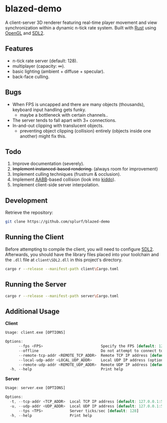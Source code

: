 # blazed-demo

A client-server 3D renderer featuring real-time player movement and view synchronization within a dynamic n-tick rate system. Built with [Rust](https://www.rust-lang.org/) using [OpenGL](https://crates.io/crates/glow) and [SDL2](https://crates.io/crates/sdl2).

## Features
- n-tick rate server (default: 128).
- multiplayer (capacity: $\infty$).
- basic lighting (ambient + diffuse + specular).
- back-face culling.

## Bugs
- When FPS is uncapped and there are many objects (thousands), keyboard input handling gets funky.
  - maybe a bottleneck with certain channels..
- The server tends to fall apart with 3+ connections.
- In-and-out clipping with translucent objects.
  - preventing object clipping (collision) entirely (objects inside one another) might fix this.

## Todo
1. Improve documentation (severely).
2. ~~Implement instanced-based rendering.~~ (always room for improvement)
3. Implement culling techniques (frustrum & occlusion).
4. Implement [AABB](https://developer.mozilla.org/en-US/docs/Games/Techniques/3D_collision_detection)-based collision (look into [kiddo](https://crates.io/crates/kiddo)).
5. Implement client-side server interpolation.

## Development
Retrieve the repository:
```bash
git clone https://github.com/splurf/blazed-demo
```

## Running the Client
Before attempting to compile the client, you will need to configure [SDL2](https://github.com/Rust-SDL2/rust-sdl2?tab=readme-ov-file#windows-msvc). Afterwards, you should have the library files placed into your toolchain and the `.dll` file at `client\SDL2.dll` in this project's directory.
```bash
cargo r --release --manifest-path client\Cargo.toml
```

## Running the Server
```bash
cargo r --release --manifest-path server\Cargo.toml
```

## Additional Usage
**Client**
```rs
Usage: client.exe [OPTIONS]

Options:
      --fps <FPS>                          Specify the FPS [default: 120]
      --offline                            Do not attempt to connect to server
      --remote-tcp-addr <REMOTE_TCP_ADDR>  Remote TCP IP address [default: 127.0.0.1:54269]
      --local-udp-addr <LOCAL_UDP_ADDR>    Local UDP IP address (optional)
      --remote-udp-addr <REMOTE_UDP_ADDR>  Remote UDP IP address [default: 127.0.0.1:54277]
  -h, --help                               Print help
```

**Server**
```rs
Usage: server.exe [OPTIONS]

Options:
  -t, --tcp-addr <TCP_ADDR>  Local TCP IP address [default: 127.0.0.1:54269]
  -u, --udp-addr <UDP_ADDR>  Local UDP IP address [default: 127.0.0.1:54277]
      --tps <TPS>            Server ticks/sec [default: 128]
  -h, --help                 Print help
```